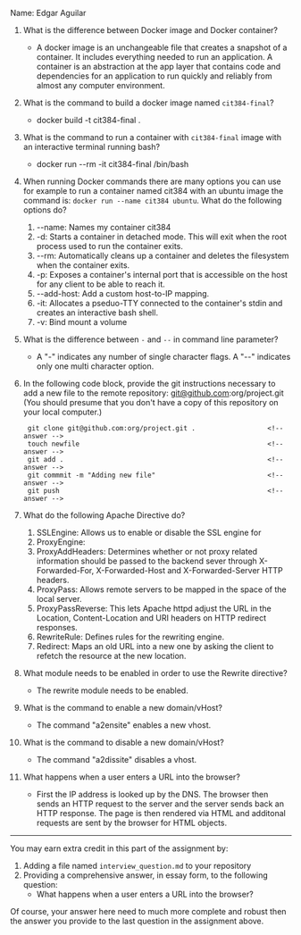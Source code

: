 Name: Edgar Aguilar

1. What is the difference between Docker image and Docker container?
    * A docker image is an unchangeable file that creates a snapshot of a container. It includes everything needed to run an application. A container is an abstraction at the app layer that contains code and dependencies for an application to run quickly and reliably from almost any computer environment. <!-- answer -->

2. What is the command to build a docker image named `cit384-final`?
    * docker build -t cit384-final . <!-- answer -->

3. What is the command to run a container with `cit384-final` image with an interactive terminal running bash?
    * docker run --rm -it cit384-final /bin/bash  <!-- answer -->

4. When running Docker commands there are many options you can use for example to run a container named cit384 with an ubuntu image the command is: `docker run --name cit384 ubuntu`. What do the following options do? 
   1. --name: Names my container cit384
   2. -d: Starts a container in detached mode. This will exit when the root process used to run the container exits. <!-- answer -->
   3. --rm: Automatically cleans up a container and deletes the filesystem when the container exits. <!-- answer -->
   4. -p: Exposes a container's internal port that is accessible on the host for any client to be able to reach it. <!-- answer -->
   5. --add-host: Add a custom host-to-IP mapping. <!-- answer -->
   6. -it: Allocates a pseduo-TTY connected to the container's stdin and creates an interactive bash shell. <!-- answer -->
   7. -v: Bind mount a volume <!-- answer -->

5. What is the difference between `-` and `--` in command line parameter?
    * A "-" indicates any number of single character flags. A "--" indicates only one multi character option. <!-- answer -->

6. In the following code block, provide the git instructions necessary to add a new file to the remote repository: git@github.com:org/project.git (You should presume that you don't have a copy of this repository on your local computer.)
   ```
    git clone git@github.com:org/project.git .                  <!-- answer -->
    touch newfile                                               <!-- answer -->
    git add .                                                   <!-- answer -->
    git commmit -m "Adding new file"                            <!-- answer -->
    git push                                                    <!-- answer -->
   ```
   <!-- You many add any number of lines in the above code block that you need. -->

7. What do the following Apache Directive do?
   1. SSLEngine: Allows us to enable or disable the SSL engine for 
   2. ProxyEngine:                            <!-- answer -->
   3. ProxyAddHeaders: Determines whether or not proxy related information should be passed to the backend sever through X-Forwarded-For, X-Forwarded-Host and X-Forwarded-Server HTTP headers. <!-- answer -->
   4. ProxyPass: Allows remote servers to be mapped in the space of the local server. <!-- answer -->
   5. ProxyPassReverse: This lets Apache httpd adjust the URL in the Location, Content-Location and URI headers on HTTP redirect responses. <!-- answer -->
   6. RewriteRule: Defines rules for the rewriting engine. <!-- answer -->
   7. Redirect: Maps an old URL into a new one by asking the client to refetch the resource at the new location. <!-- answer -->

8. What module needs to be enabled in order to use the Rewrite directive?
    * The rewrite module needs to be enabled. <!-- answer -->
9. What is the command to enable a new domain/vHost?
    * The command "a2ensite" enables a new vhost. <!-- answer -->
10. What is the command to disable a new domain/vHost?
    * The command "a2dissite" disables a vhost. <!-- answer -->
11. What happens when a user enters a URL into the browser?
    * First the IP address is looked up by the DNS. The browser then sends an HTTP request to the server and the server sends back an HTTP response. The page is then rendered via HTML and additonal requests are sent by the browser for HTML objects. <!-- answer -->

---
You may earn extra credit in this part of the assignment by: 
   1. Adding a file named ``interview_question.md`` to your repository
   2. Providing a comprehensive answer, in essay form, to the following question:
      * What happens when a user enters a URL into the browser?

Of course, your answer here need to much more complete and robust then the answer you provide to the last question in the assignment above.
